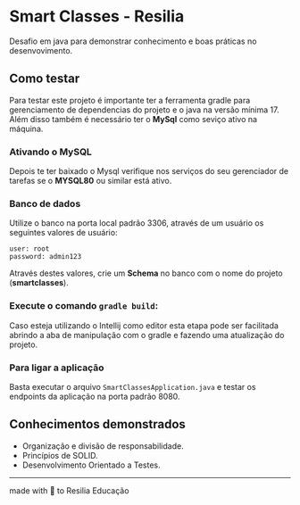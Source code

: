 # Smart Classes - Resilia

Desafio em java para demonstrar conhecimento e boas práticas no desenvovimento.

## Como testar

Para testar este projeto é importante ter a ferramenta gradle para gerenciamento de dependencias do projeto e o java na versão mínima 17. Além disso também é necessário ter o **MySql** como seviço ativo na máquina.

### Ativando o **MySQL**

Depois te ter baixado o Mysql verifique nos serviços do seu gerenciador de tarefas se o **MYSQL80** ou similar está ativo.

### Banco de dados

Utilize o banco na porta local padrão 3306, através de um usuário os seguintes valores de usuário:

```
user: root
password: admin123
```

Através destes valores, crie um **Schema** no banco com o nome do projeto (**smartclasses**).

### Execute o comando `gradle build`:

Caso esteja utilizando o Intellij como editor esta etapa pode ser facilitada abrindo a aba de manipulação com o gradle e fazendo uma atualização do projeto.

### Para ligar a aplicação

Basta executar o arquivo `SmartClassesApplication.java` e testar os endpoints da aplicação na porta padrão 8080.


## Conhecimentos demonstrados

- Organização e divisão de responsabilidade.
- Princípios de SOLID.
- Desenvolvimento Orientado a Testes.

---

made with 💛 to Resilia Educação